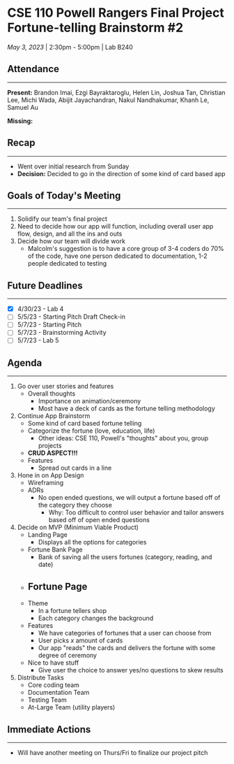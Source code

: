 # CSE 110 Powell Rangers Final Project Fortune-telling Brainstorm #2
*May 3, 2023* | 2:30pm - 5:00pm  | Lab B240

## Attendance
___
**Present:** Brandon Imai, Ezgi Bayraktaroglu, Helen Lin, Joshua Tan, Christian Lee, Michi Wada, Abijit Jayachandran, Nakul Nandhakumar, Khanh Le, Samuel Au

**Missing:**

## Recap
___
- Went over initial research from Sunday
- **Decision:** Decided to go in the direction of some kind of card based app

## Goals of Today's Meeting
___
1. Solidify our team's final project
2. Need to decide how our app will function, including overall user app flow, design, and all the ins and outs
3. Decide how our team will divide work
    - Malcolm's suggestion is to have a core group of 3-4 coders do 70% of the code, have one person dedicated to documentation, 1-2 people dedicated to testing

## Future Deadlines
____
- [X] 4/30/23 - Lab 4
- [ ] 5/5/23 - Starting Pitch Draft Check-in
- [ ] 5/7/23 - Starting Pitch
- [ ] 5/7/23 - Brainstorming Activity
- [ ] 5/7/23 - Lab 5

## Agenda
___
1. Go over user stories and features
   - Overall thoughts
     - Importance on animation/ceremony
     - Most have a deck of cards as the fortune telling methodology
2. Continue App Brainstorm
   - Some kind of card based fortune telling
   - Categorize the fortune (love, education, life)
     - Other ideas: CSE 110, Powell's "thoughts" about you, group projects
   - **CRUD ASPECT!!!**
   - Features
     - Spread out cards in a line
3. Hone in on App Design
   - Wireframing
   - ADRs
     - No open ended questions, we will output a fortune based off of the category they choose
       - Why: Too difficult to control user behavior and tailor answers based off of open ended questions
4. Decide on MVP (Minimum Viable Product)
   - Landing Page
     - Displays all the options for categories
   - Fortune Bank Page
     - Bank of saving all the users fortunes (category, reading, and date)
   - Fortune Page
     -
   - Theme
     - In a fortune tellers shop
     - Each category changes the background
   - Features
     - We have categories of fortunes that a user can choose from
     - User picks *x* amount of cards
     - Our app "reads" the cards and delivers the fortune with some degree of ceremony
   - Nice to have stuff
     - Give user the choice to answer yes/no questions to skew results
5. Distribute Tasks
   - Core coding team
   - Documentation Team
   - Testing Team
   - At-Large Team (utility players)

## Immediate Actions
___
- Will have another meeting on Thurs/Fri to finalize our project pitch





